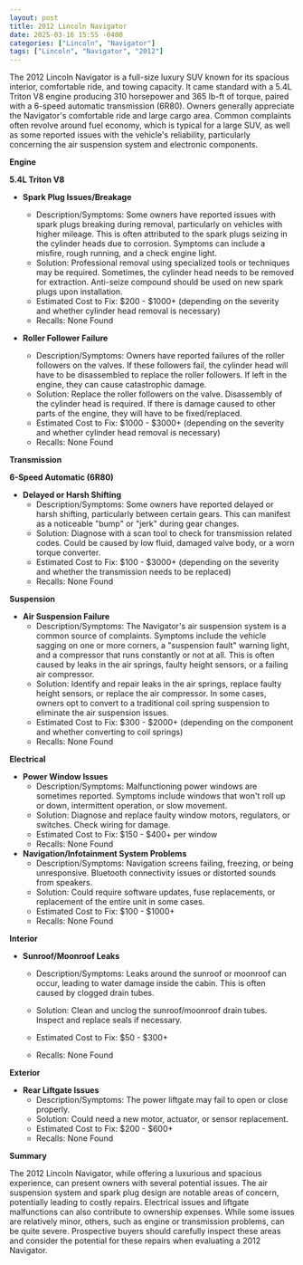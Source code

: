 ```yaml
---
layout: post
title: 2012 Lincoln Navigator
date: 2025-03-16 15:55 -0400
categories: ["Lincoln", "Navigator"]
tags: ["Lincoln", "Navigator", "2012"]
---
```

The 2012 Lincoln Navigator is a full-size luxury SUV known for its spacious interior, comfortable ride, and towing capacity. It came standard with a 5.4L Triton V8 engine producing 310 horsepower and 365 lb-ft of torque, paired with a 6-speed automatic transmission (6R80). Owners generally appreciate the Navigator's comfortable ride and large cargo area. Common complaints often revolve around fuel economy, which is typical for a large SUV, as well as some reported issues with the vehicle's reliability, particularly concerning the air suspension system and electronic components.

**Engine**

**5.4L Triton V8**

*   **Spark Plug Issues/Breakage**
    *   Description/Symptoms: Some owners have reported issues with spark plugs breaking during removal, particularly on vehicles with higher mileage. This is often attributed to the spark plugs seizing in the cylinder heads due to corrosion. Symptoms can include a misfire, rough running, and a check engine light.
    *   Solution: Professional removal using specialized tools or techniques may be required. Sometimes, the cylinder head needs to be removed for extraction. Anti-seize compound should be used on new spark plugs upon installation.
    *   Estimated Cost to Fix: $200 - $1000+ (depending on the severity and whether cylinder head removal is necessary)
    * Recalls: None Found

*   **Roller Follower Failure**
    *   Description/Symptoms: Owners have reported failures of the roller followers on the valves. If these followers fail, the cylinder head will have to be disassembled to replace the roller followers. If left in the engine, they can cause catastrophic damage.
    *   Solution: Replace the roller followers on the valve. Disassembly of the cylinder head is required. If there is damage caused to other parts of the engine, they will have to be fixed/replaced.
    *   Estimated Cost to Fix: $1000 - $3000+ (depending on the severity and whether cylinder head removal is necessary)
    * Recalls: None Found

**Transmission**

**6-Speed Automatic (6R80)**

*   **Delayed or Harsh Shifting**
    *   Description/Symptoms: Some owners have reported delayed or harsh shifting, particularly between certain gears. This can manifest as a noticeable "bump" or "jerk" during gear changes.
    *   Solution: Diagnose with a scan tool to check for transmission related codes. Could be caused by low fluid, damaged valve body, or a worn torque converter.
    *   Estimated Cost to Fix: $100 - $3000+ (depending on the severity and whether the transmission needs to be replaced)
    * Recalls: None Found

**Suspension**

*   **Air Suspension Failure**
    *   Description/Symptoms: The Navigator's air suspension system is a common source of complaints. Symptoms include the vehicle sagging on one or more corners, a "suspension fault" warning light, and a compressor that runs constantly or not at all. This is often caused by leaks in the air springs, faulty height sensors, or a failing air compressor.
    *   Solution: Identify and repair leaks in the air springs, replace faulty height sensors, or replace the air compressor. In some cases, owners opt to convert to a traditional coil spring suspension to eliminate the air suspension issues.
    *   Estimated Cost to Fix: $300 - $2000+ (depending on the component and whether converting to coil springs)
    * Recalls: None Found

**Electrical**

*   **Power Window Issues**
    *   Description/Symptoms: Malfunctioning power windows are sometimes reported. Symptoms include windows that won't roll up or down, intermittent operation, or slow movement.
    *   Solution: Diagnose and replace faulty window motors, regulators, or switches. Check wiring for damage.
    *   Estimated Cost to Fix: $150 - $400+ per window
    * Recalls: None Found
*   **Navigation/Infotainment System Problems**
    * Description/Symptoms: Navigation screens failing, freezing, or being unresponsive. Bluetooth connectivity issues or distorted sounds from speakers.
    * Solution: Could require software updates, fuse replacements, or replacement of the entire unit in some cases.
    * Estimated Cost to Fix: $100 - $1000+
    * Recalls: None Found

**Interior**

*   **Sunroof/Moonroof Leaks**
    *   Description/Symptoms: Leaks around the sunroof or moonroof can occur, leading to water damage inside the cabin. This is often caused by clogged drain tubes.
    *   Solution: Clean and unclog the sunroof/moonroof drain tubes. Inspect and replace seals if necessary.
    *   Estimated Cost to Fix: $50 - $300+

    *   Recalls: None Found

**Exterior**

*   **Rear Liftgate Issues**
    *   Description/Symptoms: The power liftgate may fail to open or close properly.
    *   Solution: Could need a new motor, actuator, or sensor replacement.
    *   Estimated Cost to Fix: $200 - $600+
    * Recalls: None Found

**Summary**

The 2012 Lincoln Navigator, while offering a luxurious and spacious experience, can present owners with several potential issues. The air suspension system and spark plug design are notable areas of concern, potentially leading to costly repairs. Electrical issues and liftgate malfunctions can also contribute to ownership expenses. While some issues are relatively minor, others, such as engine or transmission problems, can be quite severe. Prospective buyers should carefully inspect these areas and consider the potential for these repairs when evaluating a 2012 Navigator.

